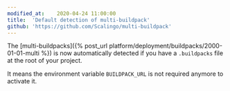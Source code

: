 ```yaml
---
modified_at:	2020-04-24 11:00:00
title:	'Default detection of multi-buildpack'
github: 'https://github.com/Scalingo/multi-buildpack'
---
```


The [multi-buildpacks]({% post_url platform/deployment/buildpacks/2000-01-01-multi %}) is now automatically detected if you have a `.buildpacks` file at the root of your project.

It means the environment variable `BUILDPACK_URL` is not required anymore to activate it.
